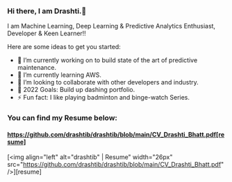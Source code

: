 ### Hi there, I am Drashti.👋

I am Machine Learning, Deep Learning & Predictive Analytics Enthusiast, Developer & Keen Learner!! 



Here are some ideas to get you started:

- 🔭 I’m currently working on to build state of the art of predictive maintenance. 
- 🌱 I’m currently learning AWS. 
- 👯 I’m looking to collaborate with other developers and industry. 
- 🥅 2022 Goals: Build up dashing portfolio. 
- ⚡ Fun fact: I like playing badminton and binge-watch Series. 

### You can find my Resume below:

#### https://github.com/drashtib/drashtib/blob/main/CV_Drashti_Bhatt.pdf[resume]
[<img align="left" alt="drashtib" | Resume" width="26px" src="https://github.com/drashtib/drashtib/blob/main/CV_Drashti_Bhatt.pdf" />][resume]

